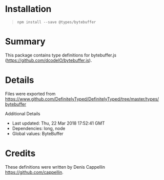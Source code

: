 # Installation
> `npm install --save @types/bytebuffer`

# Summary
This package contains type definitions for bytebuffer.js (https://github.com/dcodeIO/bytebuffer.js).

# Details
Files were exported from https://www.github.com/DefinitelyTyped/DefinitelyTyped/tree/master/types/bytebuffer

Additional Details
 * Last updated: Thu, 22 Mar 2018 17:52:41 GMT
 * Dependencies: long, node
 * Global values: ByteBuffer

# Credits
These definitions were written by Denis Cappellin <https://github.com/cappellin>.
